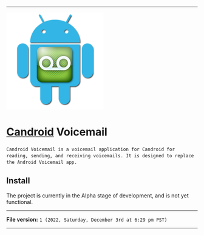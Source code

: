 
***

<img alt="Candroid Voicemail logo failed to load. Click/tap here to attempt to view it" src="/Candroid-Voicemail_1000pIcon_V1_HighCompression.png" width="256"/>

# [Candroid](https://github.com/seanpm2001/Candroid/) Voicemail

`Candroid Voicemail is a voicemail application for Candroid for reading, sending, and receiving voicemails. It is designed to replace the Android Voicemail app.`

## Install

The project is currently in the Alpha stage of development, and is not yet functional.

***

**File version:** `1 (2022, Saturday, December 3rd at 6:29 pm PST)`

***
